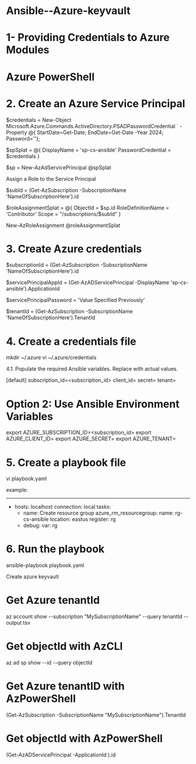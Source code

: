 # Ansible--Azure-keyvault

# 1- Providing Credentials to Azure Modules
# Azure PowerShell

# 2. Create an Azure Service Principal

$credentials = New-Object Microsoft.Azure.Commands.ActiveDirectory.PSADPasswordCredential `
-Property @{ StartDate=Get-Date; EndDate=Get-Date -Year 2024; Password='<PASSWORD>'};

$spSplat = @{
    DisplayName = 'sp-cs-ansible'
    PasswordCredential = $credentials
}

$sp = New-AzAdServicePrincipal @spSplat

Assign a Role to the Service Principal

$subId = (Get-AzSubscription -SubscriptionName 'NameOfSubscriptionHere').id

$roleAssignmentSplat = @{
    ObjectId = $sp.id
    RoleDefinitionName = 'Contributor'
    Scope = "/subscriptions/$subId"
}

New-AzRoleAssignment @roleAssignmentSplat

# 3. Create Azure credentials

$subscriptionId = (Get-AzSubscription -SubscriptionName 'NameOfSubscriptionHere').id

$servicePrincipalAppId = (Get-AzADServicePrincipal -DisplayName 'sp-cs-ansible').ApplicationId

$servicePrincipalPassword = 'Value Specified Previously'

$tenantId = (Get-AzSubscription -SubscriptionName 'NameOfSubscriptionHere').TenantId




# 4. Create a credentials file

mkdir ~/.azure
vi ~/.azure/credentials

4.1. Populate the required Ansible variables. Replace <Text> with actual values.

[default]
subscription_id=<subscription_id>
client_id=<security-principal-appid>
secret=<security-principal-password>
tenant=<security-principal-tenant>



# Option 2: Use Ansible Environment Variables

export AZURE_SUBSCRIPTION_ID=<subscription_id>
export AZURE_CLIENT_ID=<security-principal-appid>
export AZURE_SECRET=<security-principal-password>
export AZURE_TENANT=<security-principal-tenant>

# 5. Create a playbook file

vi playbook.yaml

example:

---
- hosts: localhost
  connection: local
  tasks:
    - name: Create resource group
      azure_rm_resourcegroup:
        name: rg-cs-ansible
        location: eastus
      register: rg
    - debug:
        var: rg
		

# 6. Run the playbook 

ansible-playbook playbook.yaml

Create azure keyvault

# Get Azure tenantId
az account show --subscription "MySubscriptionName" --query tenantId --output tsv

# Get objectId with AzCLI
az ad sp show --id <ApplicationID> --query objectId
# Get Azure tenantID with AzPowerShell
(Get-AzSubscription -SubscriptionName "MySubscriptionName").TenantId

# Get objectId with AzPowerShell
(Get-AzADServicePrincipal -ApplicationId <ApplicationID> ).id
